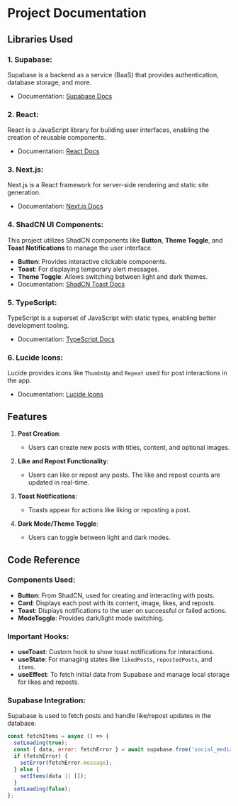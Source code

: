 # Project Documentation

## Libraries Used

### 1. **Supabase**:
Supabase is a backend as a service (BaaS) that provides authentication, database storage, and more.
- Documentation: [Supabase Docs](https://supabase.com/docs)

### 2. **React**:
React is a JavaScript library for building user interfaces, enabling the creation of reusable components.
- Documentation: [React Docs](https://reactjs.org/docs/getting-started.html)

### 3. **Next.js**:
Next.js is a React framework for server-side rendering and static site generation.
- Documentation: [Next.js Docs](https://nextjs.org/docs)

### 4. **ShadCN UI Components**:
This project utilizes ShadCN components like **Button**, **Theme Toggle**, and **Toast Notifications** to manage the user interface.
- **Button**: Provides interactive clickable components.
- **Toast**: For displaying temporary alert messages.
- **Theme Toggle**: Allows switching between light and dark themes.
- Documentation: [ShadCN Toast Docs](https://shadcn.dev/docs/toast)

### 5. **TypeScript**:
TypeScript is a superset of JavaScript with static types, enabling better development tooling.
- Documentation: [TypeScript Docs](https://www.typescriptlang.org/docs/)

### 6. **Lucide Icons**:
Lucide provides icons like `ThumbsUp` and `Repeat` used for post interactions in the app.
- Documentation: [Lucide Icons](https://lucide.dev/)

## Features

1. **Post Creation**:
   - Users can create new posts with titles, content, and optional images.

2. **Like and Repost Functionality**:
   - Users can like or repost any posts. The like and repost counts are updated in real-time.

3. **Toast Notifications**:
   - Toasts appear for actions like liking or reposting a post.

4. **Dark Mode/Theme Toggle**:
   - Users can toggle between light and dark modes.

## Code Reference

### Components Used:

- **Button**: From ShadCN, used for creating and interacting with posts.
- **Card**: Displays each post with its content, image, likes, and reposts.
- **Toast**: Displays notifications to the user on successful or failed actions.
- **ModeToggle**: Provides dark/light mode switching.

### Important Hooks:

- **useToast**: Custom hook to show toast notifications for interactions.
- **useState**: For managing states like `likedPosts`, `repostedPosts`, and `items`.
- **useEffect**: To fetch initial data from Supabase and manage local storage for likes and reposts.

### Supabase Integration:
Supabase is used to fetch posts and handle like/repost updates in the database.

```js
const fetchItems = async () => {
  setLoading(true);
  const { data, error: fetchError } = await supabase.from('social_media').select('*');
  if (fetchError) {
    setError(fetchError.message);
  } else {
    setItems(data || []);
  }
  setLoading(false);
};
